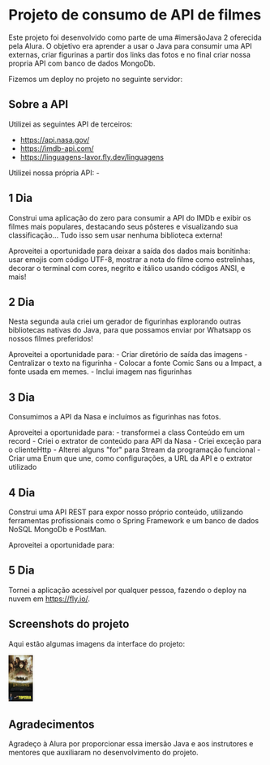 # Projeto de consumo de API de filmes

Este projeto foi desenvolvido como parte de uma #imersãoJava 2 oferecida pela Alura. O objetivo era aprender a usar o Java para consumir uma API externas, criar figurinas a partir dos links das fotos e no final criar nossa propria API com banco de dados MongoDb.

Fizemos um deploy no projeto no seguinte servidor:

## Sobre a API

Utilizei as seguintes API de terceiros:

   - https://api.nasa.gov/
   - https://imdb-api.com/
   - https://linguagens-lavor.fly.dev/linguagens

Utilizei nossa própria API:
    -

## 1 Dia

Construi uma aplicação do zero para consumir a API do IMDb e exibir os filmes mais populares, destacando seus pôsteres e visualizando sua classificação... Tudo isso sem usar nenhuma biblioteca externa!

Aproveitei a oportunidade para deixar a saída dos dados mais bonitinha: usar emojis com código UTF-8, mostrar a nota do filme como estrelinhas, decorar o terminal com cores, negrito e itálico usando códigos ANSI, e mais!


## 2 Dia

Nesta segunda aula criei um gerador de figurinhas explorando outras bibliotecas nativas do Java, para que possamos enviar por Whatsapp os nossos filmes preferidos!

Aproveitei a oportunidade para:
    - Criar diretório de saída das imagens
    - Centralizar o texto na figurinha
    - Colocar a fonte Comic Sans ou a Impact, a fonte usada em memes.
    - Inclui imagem nas figurinhas

## 3 Dia

Consumimos a API da Nasa e incluímos as figurinhas nas fotos.

Aproveitei a oportunidade para:
    - transformei a class Conteúdo em um record
    - Criei o extrator de conteúdo para API da Nasa
    - Criei exceção para o clienteHttp
    - Alterei alguns "for" para Stream da programação funcional
    - Criar uma Enum que une, como configurações, a URL da API e o extrator utilizado


## 4 Dia

Construi uma API REST para expor nosso próprio conteúdo, utilizando ferramentas profissionais como o Spring Framework e um banco de dados NoSQL MongoDb e PostMan.

Aproveitei a oportunidade para:


## 5 Dia

 Tornei a aplicação acessível por qualquer pessoa, fazendo o deploy na nuvem em <https://fly.io/>.

## Screenshots do projeto

Aqui estão algumas imagens da interface do projeto:

<!-- ![API IMDB + Figurinha](https://github.com/AtilaMedeiros/imersao-java-2/blob/main/fotos_projeto/senhor-dos-aneis.jpg) -->
<img src="https://github.com/AtilaMedeiros/imersao-java-2/blob/main/fotos_projeto/senhor-dos-aneis.jpg" width="48">






## Agradecimentos

Agradeço à Alura por proporcionar essa imersão Java e aos instrutores e mentores que auxiliaram no desenvolvimento do projeto. 